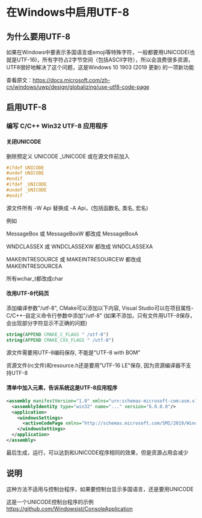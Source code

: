 # 在Windows中启用UTF-8

## 为什么要用UTF-8

如果在Windows中要表示多国语言或emoji等特殊字符，一般都要用UNICODE(也就是UTF-16)，所有字符占2字节空间（包括ASCII字符），所以会浪费很多资源，UTF8很好地解决了这个问题，这是Windows 10 1903 (2019 更新) 的一项新功能

查看原文：<https://docs.microsoft.com/zh-cn/windows/uwp/design/globalizing/use-utf8-code-page>

## 启用UTF-8

### 编写 C/C++ Win32 UTF-8 应用程序

#### 关闭UNICODE

删除预定义 UNICODE _UNICODE 或在源文件前加入

``` C
#ifdef UNICODE
#undef UNICODE
#endif
#ifdef _UNICODE
#undef _UNICODE
#endif
```

源文件所有 -W Api 替换成 -A Api，(包括函数名, 类名, 宏名)

例如

MessageBox 或 MessageBoxW 都改成 MessageBoxA

WNDCLASSEX 或 WNDCLASSEXW 都改成 WNDCLASSEXA

MAKEINTRESOURCE 或 MAKEINTRESOURCEW 都改成 MAKEINTRESOURCEA

所有wchar_t都改成char

#### 改用UTF-8代码页

添加编译参数"/utf-8", CMake可以添加以下内容, Visual Studio可以在项目属性-C/C++-自定义命令行参数中添加"/utf-8"
(如果不添加，只有文件用UTF-8保存，会出现部分字符显示不正确的问题)

``` cmake
string(APPEND CMAKE_C_FLAGS " /utf-8")
string(APPEND CMAKE_CXX_FLAGS " /utf-8")
```

源文件需要用UTF-8编码保存, 不能是"UTF-8 with BOM"

资源文件(rc文件)和resource.h还是要用"UTF-16 LE"保存, 因为资源编译器不支持UTF-8

#### 清单中加入元素，告诉系统这是UTF-8应用程序

``` xml
<assembly manifestVersion="1.0" xmlns="urn:schemas-microsoft-com:asm.v1">
  <assemblyIdentity type="win32" name="..." version="6.0.0.0"/>
  <application>
    <windowsSettings>
      <activeCodePage xmlns="http://schemas.microsoft.com/SMI/2019/WindowsSettings">UTF-8</activeCodePage>
    </windowsSettings>
  </application>
</assembly>
```

最后生成，运行，可以达到和UNICODE程序相同的效果，但是资源占用会减少

## 说明

这种方法不适用与控制台程序，如果要控制台显示多国语言，还是要用UNICODE

这是一个UNICODE控制台程序的示例
<https://github.com/Windowsist/ConsoleApplication>
